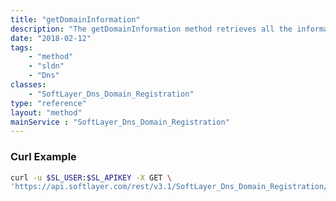 ```yaml
---
title: "getDomainInformation"
description: "The getDomainInformation method retrieves all the information for a domain. "
date: "2018-02-12"
tags:
    - "method"
    - "sldn"
    - "Dns"
classes:
    - "SoftLayer_Dns_Domain_Registration"
type: "reference"
layout: "method"
mainService : "SoftLayer_Dns_Domain_Registration"
---
```


### Curl Example
```bash
curl -u $SL_USER:$SL_APIKEY -X GET \
'https://api.softlayer.com/rest/v3.1/SoftLayer_Dns_Domain_Registration/{SoftLayer_Dns_Domain_RegistrationID}/getDomainInformation'
```
